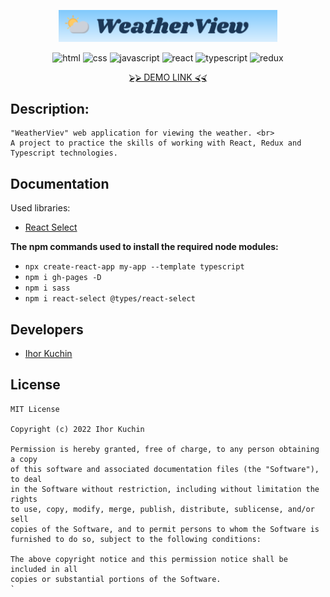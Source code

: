 <p align="center">
  <img src="readme-title.png" width="350" alt="Title">
</p>

<p align="center">
  <img src="https://img.shields.io/badge/-html-red" alt="html">
  <img src="https://img.shields.io/badge/-css-blue" alt="css">
  <img src="https://img.shields.io/badge/-javascript-yellow" alt="javascript">
  <img src="https://img.shields.io/badge/-react-cyan" alt="react">
  <img src="https://img.shields.io/badge/-typescript-blue" alt="typescript">
  <img src="https://img.shields.io/badge/-redux-blueviolet" alt="redux"> <br>
</p>

<p align="center">
  <a href="https://ik-web.github.io/weather-view">⮚⮚ DEMO LINK ⮘⮘</a> 
</p>

## Description:
```
"WeatherViev" web application for viewing the weather. <br>
A project to practice the skills of working with React, Redux and Typescript technologies.
```

## Documentation

Used libraries:
- [React Select](https://react-select.com/home)

**The npm commands used to install the required node modules:**
- `npx create-react-app my-app --template typescript`
- `npm i gh-pages -D`
- `npm i sass`
- `npm i react-select @types/react-select`

## Developers

- [Ihor Kuchin](https://github.com/ik-web)

## License

```
MIT License

Copyright (c) 2022 Ihor Kuchin

Permission is hereby granted, free of charge, to any person obtaining a copy
of this software and associated documentation files (the "Software"), to deal
in the Software without restriction, including without limitation the rights
to use, copy, modify, merge, publish, distribute, sublicense, and/or sell
copies of the Software, and to permit persons to whom the Software is
furnished to do so, subject to the following conditions:

The above copyright notice and this permission notice shall be included in all
copies or substantial portions of the Software.
`
